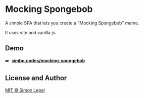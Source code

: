 # Mocking Spongebob

A simple SPA that lets you create a "Mocking Spongebob" meme.

It uses vite and vanilla js.

## Demo

➡️  [**simbo.codes/mocking-spongebob**](https://simbo.codes/mocking-spongebob/)

## License and Author

[MIT &copy; Simon Lepel](https://simbo.mit-license.org/)
